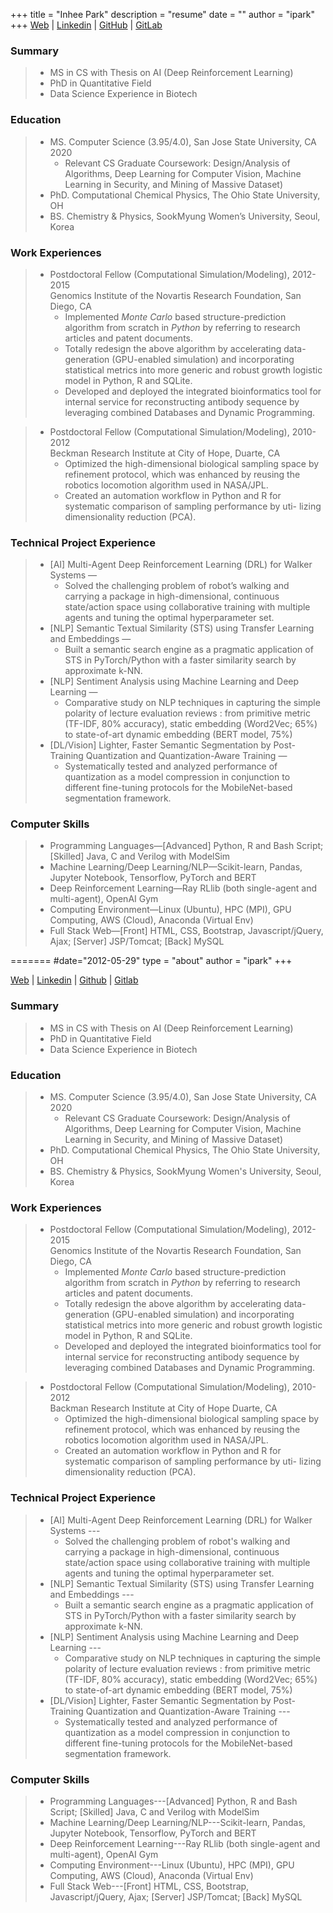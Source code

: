 +++
title = "Inhee Park"
description = "resume"
date = ""
author = "ipark"
+++
[Web](https://ipark-cs.github.io) | 
[Linkedin](https://www.linkedin.com/in/inheepark) |
[GitHub](https://github.com/ipark-CS) |
[GitLab](https://gitlab.com/ipark)

<h3 id="summary">Summary</h3>
<blockquote>
<ul>
<li>MS in CS with Thesis on AI (Deep Reinforcement Learning)</li>
<li>PhD in Quantitative Field</li>
<li>Data Science Experience in Biotech</li>
</ul>
</blockquote>
<h3 id="education">Education</h3>
<blockquote>
<ul>
<li>MS. Computer Science (3.95/4.0), San Jose State University, CA 2020
<ul>
<li>Relevant CS Graduate Coursework: Design/Analysis of Algorithms, Deep Learning for Computer Vision, Machine Learning in Security, and Mining of Massive Dataset)</li>
</ul>
</li>
<li>PhD. Computational Chemical Physics, The Ohio State University, OH</li>
<li>BS. Chemistry &amp; Physics, SookMyung Women&rsquo;s University, Seoul, Korea</li>
</ul>
</blockquote>
<h3 id="work-experiences">Work Experiences</h3>
<blockquote>
<ul>
<li>Postdoctoral Fellow (Computational Simulation/Modeling), 2012-2015<br>
Genomics Institute of the Novartis Research Foundation,  San Diego, CA
<ul>
<li>Implemented <em>Monte Carlo</em> based structure-prediction algorithm from scratch in <em>Python</em> by referring to research articles and patent documents.</li>
<li>Totally redesign the above algorithm by accelerating data-generation (GPU-enabled simulation) and incorporating statistical metrics into more generic and robust growth logistic model in Python, R and SQLite.</li>
<li>Developed and deployed the integrated bioinformatics tool for internal service for reconstructing antibody sequence by leveraging combined Databases and Dynamic Programming.</li>
</ul>
</li>
</ul>
</blockquote>
<blockquote>
<ul>
<li>Postdoctoral Fellow (Computational Simulation/Modeling), 2010-2012<br>
Beckman Research Institute at City of Hope, Duarte, CA
<ul>
<li>Optimized the high-dimensional biological sampling space by refinement protocol, which was enhanced by reusing the robotics locomotion algorithm used in NASA/JPL.</li>
<li>Created an automation workflow in Python and R for systematic comparison of sampling performance by uti- lizing dimensionality reduction (PCA).</li>
</ul>
</li>
</ul>
</blockquote>
<h3 id="technical-project-experience">Technical Project Experience</h3>
<blockquote>
<ul>
<li>[AI] Multi-Agent Deep Reinforcement Learning (DRL) for Walker Systems &mdash;
<ul>
<li>Solved the challenging problem of robot&rsquo;s walking and carrying a package in high-dimensional, continuous state/action space using collaborative training with multiple agents and tuning the optimal hyperparameter set.</li>
</ul>
</li>
<li>[NLP] Semantic Textual Similarity (STS) using Transfer Learning and Embeddings &mdash;
<ul>
<li>Built a semantic search engine as a pragmatic application of STS in PyTorch/Python with a faster similarity search by approximate k-NN.</li>
</ul>
</li>
<li>[NLP] Sentiment Analysis using Machine Learning and Deep Learning &mdash;
<ul>
<li>Comparative study on NLP techniques in capturing the simple polarity of lecture evaluation reviews : from primitive metric (TF-IDF, 80% accuracy), static embedding (Word2Vec; 65%) to state-of-art dynamic embedding (BERT model,  75%)</li>
</ul>
</li>
<li>[DL/Vision] Lighter, Faster Semantic Segmentation by Post-Training Quantization and Quantization-Aware Training &mdash;
<ul>
<li>Systematically tested and analyzed performance of quantization as a model compression in conjunction to different fine-tuning protocols for the MobileNet-based segmentation framework.</li>
</ul>
</li>
</ul>
</blockquote>
<h3 id="computer-skills">Computer Skills</h3>
<blockquote>
<ul>
<li>Programming Languages&mdash;[Advanced] Python, R and Bash Script;  [Skilled] Java, C and Verilog with ModelSim</li>
<li>Machine Learning/Deep Learning/NLP&mdash;Scikit-learn, Pandas, Jupyter Notebook, Tensorflow, PyTorch and BERT</li>
<li>Deep Reinforcement Learning&mdash;Ray RLlib (both single-agent and multi-agent), OpenAI Gym</li>
<li>Computing Environment&mdash;Linux (Ubuntu), HPC (MPI), GPU Computing, AWS (Cloud), Anaconda (Virtual Env)</li>
<li>Full Stack Web&mdash;[Front] HTML, CSS, Bootstrap, Javascript/jQuery, Ajax; [Server] JSP/Tomcat; [Back] MySQL</li>
</ul>
</blockquote>
=======
#date="2012-05-29"
type = "about"
author = "ipark"
+++

[Web](https://ipark-cs.github.io) | [Linkedin](https://www.linkedin.com/in/inheepark) | [Github](https://github.com/ipark-CS) | [Gitlab](https://gitlab.com/ipark)




### Summary
>* MS in CS with Thesis on AI (Deep Reinforcement Learning)
>* PhD in Quantitative Field  
>* Data Science Experience in Biotech

### Education
>*  MS. Computer Science (3.95/4.0), San Jose State University, CA 2020 
>       * Relevant CS Graduate Coursework: Design/Analysis of Algorithms, Deep Learning for Computer Vision, Machine Learning in Security, and Mining of Massive Dataset)
>*  PhD. Computational Chemical Physics, The Ohio State University, OH 
>*  BS. Chemistry \& Physics, SookMyung Women's University, Seoul, Korea

### Work Experiences
>* Postdoctoral Fellow (Computational Simulation/Modeling), 2012-2015\
>Genomics Institute of the Novartis Research Foundation,  San Diego, CA
>   * Implemented *Monte Carlo* based structure-prediction algorithm from scratch in *Python* by referring to research articles and patent documents.
>   * Totally redesign the above algorithm by accelerating data-generation (GPU-enabled simulation) and incorporating statistical metrics into more generic and robust growth logistic model in Python, R and SQLite.
>   * Developed and deployed the integrated bioinformatics tool for internal service for reconstructing antibody sequence by leveraging combined Databases and Dynamic Programming.

>* Postdoctoral Fellow (Computational Simulation/Modeling), 2010-2012\
>Backman Research Institute at City of Hope Duarte, CA
>   * Optimized the high-dimensional biological sampling space by refinement protocol, which was enhanced by reusing the robotics locomotion algorithm used in NASA/JPL.
>   * Created an automation workflow in Python and R for systematic comparison of sampling performance by uti- lizing dimensionality reduction (PCA).

### Technical Project Experience
>* [AI] Multi-Agent Deep Reinforcement Learning (DRL) for Walker Systems ---
>   * Solved the challenging problem of robot's walking and carrying a package in high-dimensional, continuous state/action space using collaborative training with multiple agents and tuning the optimal hyperparameter set.
>* [NLP] Semantic Textual Similarity (STS) using Transfer Learning and Embeddings ---
>   * Built a semantic search engine as a pragmatic application of STS in PyTorch/Python with a faster similarity search by approximate k-NN.
>* [NLP] Sentiment Analysis using Machine Learning and Deep Learning ---
>   * Comparative study on NLP techniques in capturing the simple polarity of lecture evaluation reviews : from primitive metric (TF-IDF, 80\% accuracy), static embedding (Word2Vec; 65\%) to state-of-art dynamic embedding (BERT model,  75\%) 
>* [DL/Vision] Lighter, Faster Semantic Segmentation by Post-Training Quantization and Quantization-Aware Training ---
>   * Systematically tested and analyzed performance of quantization as a model compression in conjunction to different fine-tuning protocols for the MobileNet-based segmentation framework.
	

### Computer Skills
>* Programming Languages---[Advanced] Python, R and Bash Script;  [Skilled] Java, C and Verilog with ModelSim 
>* Machine Learning/Deep Learning/NLP---Scikit-learn, Pandas, Jupyter Notebook, Tensorflow, PyTorch and BERT
>* Deep Reinforcement Learning---Ray RLlib (both single-agent and multi-agent), OpenAI Gym
>* Computing Environment---Linux (Ubuntu), HPC (MPI), GPU Computing, AWS (Cloud), Anaconda (Virtual Env)
>* Full Stack Web---[Front] HTML, CSS, Bootstrap, Javascript/jQuery, Ajax; [Server] JSP/Tomcat; [Back] MySQL


